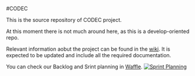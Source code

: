 #CODEC

This is the source repository of CODEC project.

At this moment there is not much around here, as this is a develop-oriented repo.

Relevant information aobut the project can be found in the [wiki](../../wiki). It is expected to be updated and include all the required documentation.

You can check our Backlog and Srint planning in [Waffle](ttps://waffle.io/ciemat-tic/codec). [![Sprint Planning](https://badge.waffle.io/ciemat-tic/codec.svg?label=sprint&title=Sprint)](http://waffle.io/ciemat-tic/codec) 
